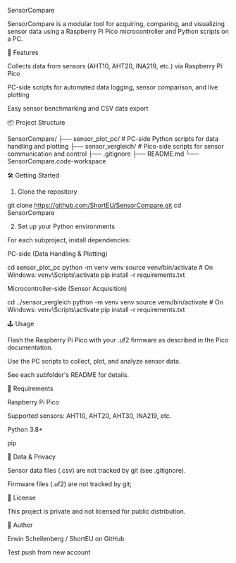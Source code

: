 SensorCompare

SensorCompare is a modular tool for acquiring, comparing, and visualizing sensor data using a Raspberry Pi Pico microcontroller and Python scripts on a PC.

🚀 Features

Collects data from sensors (AHT10, AHT20, INA219, etc.) via Raspberry Pi Pico

PC-side scripts for automated data logging, sensor comparison, and live plotting

Easy sensor benchmarking and CSV data export

📦 Project Structure

SensorCompare/
├── sensor_plot_pc/        # PC-side Python scripts for data handling and plotting
├── sensor_vergleich/      # Pico-side scripts for sensor communication and control
├── .gitignore
├── README.md
└── SensorCompare.code-workspace

🛠️ Getting Started

1. Clone the repository

git clone https://github.com/ShortEU/SensorCompare.git
cd SensorCompare

2. Set up your Python environments

For each subproject, install dependencies:

PC-side (Data Handling & Plotting)

cd sensor_plot_pc
python -m venv venv
source venv/bin/activate  # On Windows: venv\Scripts\activate
pip install -r requirements.txt

Microcontroller-side (Sensor Acquisition)

cd ../sensor_vergleich
python -m venv venv
source venv/bin/activate  # On Windows: venv\Scripts\activate
pip install -r requirements.txt

🕹️ Usage

Flash the Raspberry Pi Pico with your .uf2 firmware as described in the Pico documentation.

Use the PC scripts to collect, plot, and analyze sensor data.

See each subfolder's README for details.

🧰 Requirements

Raspberry Pi Pico

Supported sensors: AHT10, AHT20, AHT30, INA219, etc.

Python 3.8+

pip

📁 Data & Privacy

Sensor data files (.csv) are not tracked by git (see .gitignore).

Firmware files (.uf2) are not tracked by git;

📄 License

This project is private and not licensed for public distribution.

👤 Author

Erwin Schellenberg / ShortEU on GitHub

Test push from new account
